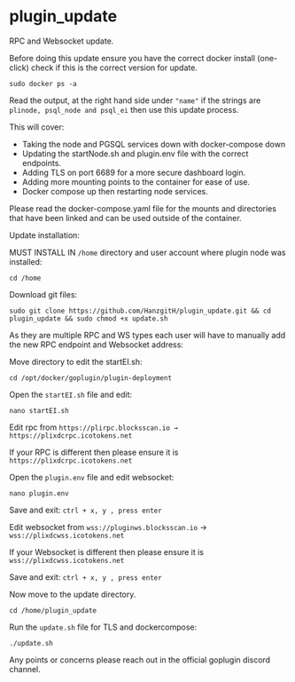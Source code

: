 # plugin_update

RPC and Websocket update.

Before doing this update ensure you have the correct docker install (one-click) check if this is the correct version for update.

    sudo docker ps -a

Read the output, at the right hand side under `"name"` if the strings are `plinode, psql_node and psql_ei` then use this update process.

This will cover:
  - Taking the node and PGSQL services down with docker-compose down
  - Updating the startNode.sh and plugin.env file with the correct endpoints.
  - Adding TLS on port 6689 for a more secure dashboard login.
  - Adding more mounting points to the container for ease of use.
  - Docker compose up then restarting node services.
 
 Please read the docker-compose.yaml file for the mounts and directories that have been linked and can be used outside of the container.
 
 
 
 Update installation:
 
 MUST INSTALL IN `/home` directory and user account where plugin node was installed:
 
    cd /home
 
 Download git files:
 
    sudo git clone https://github.com/HanzgitH/plugin_update.git && cd plugin_update && sudo chmod +x update.sh
    
As they are multiple RPC and WS types each user will have to manually add the new RPC endpoint and Websocket address:

Move directory to edit the startEI.sh:

    cd /opt/docker/goplugin/plugin-deployment
    
Open the `startEI.sh` file and edit:

    nano startEI.sh
    
   Edit rpc from `https://plirpc.blocksscan.io → https://plixdcrpc.icotokens.net`
  
  If your RPC is different then please ensure it is `https://plixdcrpc.icotokens.net`
  
  
Open the `plugin.env` file and edit websocket:

    nano plugin.env
    
Save and exit:
  `ctrl + x, y , press enter`
    
   Edit websocket from `wss://pluginws.blocksscan.io` → `wss://plixdcwss.icotokens.net`

  If your Websocket is different then please ensure it is `wss://plixdcwss.icotokens.net`
  
Save and exit:
  `ctrl + x, y , press enter`

Now move to the update directory.

    cd /home/plugin_update
    
Run the `update.sh` file for TLS and dockercompose:

    ./update.sh

Any points or concerns please reach out in the official goplugin discord channel.

